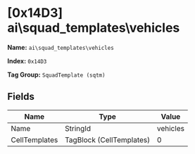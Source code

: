 # [0x14D3] ai\squad_templates\vehicles

**Name:** ```ai\squad_templates\vehicles```

**Index:** ```0x14D3```

**Tag Group:** ```SquadTemplate (sqtm)```

## Fields

Name	| Type	| Value
---	|---	|---	|
Name	|StringId	|vehicles
CellTemplates	|TagBlock (CellTemplates)	|0


